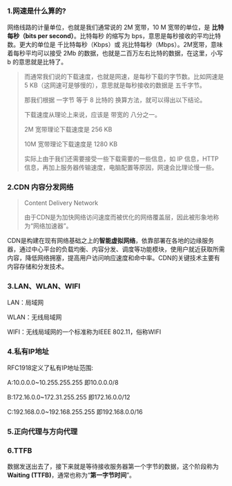 ### 1.网速是什么算的?

网络线路的计量单位，也就是我们通常说的 2M 宽带，10 M 宽带的单位，是 **比特每秒（bits per second）**。比特每秒 的缩写为 bps，意思是每秒接收的平均比特数。更大的单位是 千比特每秒（Kbps）或 兆比特每秒（Mbps）。2M宽带，意味着每秒平均可以接受 2Mb 的数据，也就是二百万左右比特的数据，在这里，小写 b 的意思就是比特了。

>而通常我们说的下载速度，也就是网速，是每秒下载的字节数。比如网速是 5 KB（这网速可是够慢的），意思就是每秒接收的数据是 五千字节。
>
>那我们根据 一字节 等于 8 比特的 换算方法，就可以得出以下结论。
>
>下载速度从理论上来说，应该是 带宽的 八分之一。
>
>2M 宽带理论下载速度是 256 KB
>
>10M 宽带理论下载速度是 1280 KB
>
>实际上由于我们还需要接受一些下载需要的一些信息，如 IP 信息，HTTP 信息，再加上服务器传输速度，电脑配置等原因，网速会比理论慢一些。

### 2.CDN 内容分发网络

>Content Delivery Network  
>
>由于CDN是为加快网络访问速度而被优化的网络覆盖层，因此被形象地称为“网络加速器”。 

CDN是构建在现有网络基础之上的**智能虚拟网络**，依靠部署在各地的边缘服务器，通过中心平台的负载均衡、内容分发、调度等功能模块，使用户就近获取所需内容，降低网络拥塞，提高用户访问响应速度和命中率。CDN的关键技术主要有内容存储和分发技术。

### 3.LAN、WLAN、WIFI

LAN：局域网

WLAN：无线局域网

WIFI：无线局域网的一个标准称为IEEE 802.11，俗称WIFI

### 4.私有IP地址

RFC1918定义了私有IP地址范围:

A:10.0.0.0~10.255.255.255 即10.0.0.0/8

B:172.16.0.0~172.31.255.255 即172.16.0.0/12

C:192.168.0.0~192.168.255.255 即192.168.0.0/16

### 5.正向代理与方向代理

### 6.TTFB

数据发送出去了，接下来就是等待接收服务器第一个字节的数据，这个阶段称为 **Waiting (TTFB)**，通常也称为“**第一字节时间**”。











